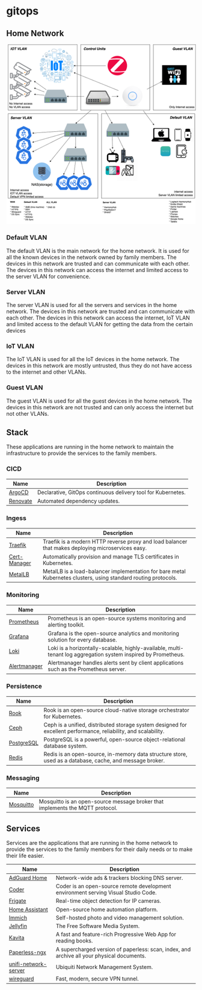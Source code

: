 # gitops

## Home Network

![Home Network](./docs/network.drawio.png "Home Network")

### Default VLAN

The default VLAN is the main network for the home network. It is used for all the known devices in the network owned by family members. The devices in this network are trusted and can communicate with each other. The devices in this network can access the internet and limited access to the server VLAN for convenience.

### Server VLAN

The server VLAN is used for all the servers and services in the home network. The devices in this network are trusted and can communicate with each other. The devices in this network can access the internet, IoT VLAN and limited access to the default VLAN for getting the data from the certain devices

### IoT VLAN

The IoT VLAN is used for all the IoT devices in the home network. The devices in this network are mostly untrusted, thus they do not have access to the internet and other VLANs.

### Guest VLAN

The guest VLAN is used for all the guest devices in the home network. The devices in this network are not trusted and can only access the internet but not other VLANs.

## Stack

These applications are running in the home network to maintain the infrastructure to provide the services to the family members.

### CICD

| Name | Description |
| --- | --- |
| [ArgoCD](https://argoproj.github.io/argo-cd/) | Declarative, GitOps continuous delivery tool for Kubernetes. |
| [Renovate](https://github.com/renovatebot/renovate) | Automated dependency updates. |

### Ingess

| Name | Description |
| --- | --- |
| [Traefik](https://doc.traefik.io/traefik/) | Traefik is a modern HTTP reverse proxy and load balancer that makes deploying microservices easy. |
| [Cert-Manager](https://cert-manager.io/docs/) | Automatically provision and manage TLS certificates in Kubernetes. |
| [MetalLB](https://metallb.universe.tf/) | MetalLB is a load-balancer implementation for bare metal Kubernetes clusters, using standard routing protocols. |

### Monitoring

| Name | Description |
| --- | --- |
| [Prometheus](https://prometheus.io/) | Prometheus is an open-source systems monitoring and alerting toolkit. |
| [Grafana](https://grafana.com/) | Grafana is the open-source analytics and monitoring solution for every database. |
| [Loki](https://grafana.com/oss/loki/) | Loki is a horizontally-scalable, highly-available, multi-tenant log aggregation system inspired by Prometheus. |
| [Alertmanager](https://prometheus.io/docs/alerting/alertmanager/) | Alertmanager handles alerts sent by client applications such as the Prometheus server. |

### Persistence

| Name | Description |
| --- | --- |
| [Rook](https://rook.io/) | Rook is an open-source cloud-native storage orchestrator for Kubernetes. |
| [Ceph](https://ceph.io/) | Ceph is a unified, distributed storage system designed for excellent performance, reliability, and scalability. |
| [PostgreSQL](https://www.postgresql.org/) | PostgreSQL is a powerful, open-source object-relational database system. |
| [Redis](https://redis.io/) | Redis is an open-source, in-memory data structure store, used as a database, cache, and message broker. |

### Messaging

| Name | Description |
| --- | --- |
| [Mosquitto](https://mosquitto.org/) | Mosquitto is an open-source message broker that implements the MQTT protocol. |

## Services

Services are the applications that are running in the home network to provide the services to the family members for their daily needs or to make their life easier.

| Name | Description |
| --- | --- |
| [AdGuard Home](https://adguard.com/en/adguard-home/overview.html) | Network-wide ads & trackers blocking DNS server. |
| [Coder](https://coder.com/) | Coder is an open-source remote development environment serving Visual Studio Code. |
| [Frigate](https://blakeblackshear.github.io/frigate/) | Real-time object detection for IP cameras. |
| [Home Assistant](https://www.home-assistant.io/) | Open-source home automation platform. |
| [Immich](https://immich.app/) | Self-hosted photo and video management solution. |
| [Jellyfin](https://jellyfin.org/) | The Free Software Media System. |
| [Kavita](https://www.kavitareader.com/) | A fast and feature-rich Progressive Web App for reading books. |
| [Paperless-ngx](https://docs.paperless-ngx.com/) | A supercharged version of paperless: scan, index, and archive all your physical documents. |
| [unifi-network-server](https://www.ui.com/software/) | Ubiquiti Network Management System. |
| [wireguard](https://www.wireguard.com/) | Fast, modern, secure VPN tunnel. |

